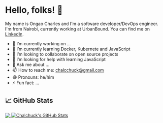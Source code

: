 # Hello, folks! 👋

My name is Ongao Charles and I'm a software developer/DevOps engineer. I'm from Nairobi, currently working at UrbanBound. You can find me on [LinkedIn](https://linkedin.com/in/chalchuck).

- 🔭 I’m currently working on ...
- 🌱 I’m currently learning Docker, Kubernete and JavaScript
- 👯 I’m looking to collaborate on open source projects
- 🤔 I’m looking for help with learning JavaScript
- 💬 Ask me about ...
- 📫 How to reach me: chalcchuck@gmail.com
- 😄 Pronouns: he/him
- ⚡ Fun fact: ...


## &#x1f4c8; GitHub Stats

<a href="https://github.com/chalchuck/chalchuck">
  <img align="center" src="https://github-readme-stats.vercel.app/api/top-langs/?username=chalchuck&hide=java,html,tex&title_color=ffffff&text_color=c9cacc&icon_color=2bbc8a&bg_color=1d1f21&langs_count=3" />
</a>
<a href="https://github.com/chalchuck/chalchuck">
  <img align="center" src="https://github-readme-stats.vercel.app/api?username=chalchuck&show_icons=true&line_height=27&count_private=true&title_color=ffffff&text_color=c9cacc&icon_color=2bbc8a&bg_color=1d1f21" alt="Chalchuck's GitHub Stats" />
</a>
